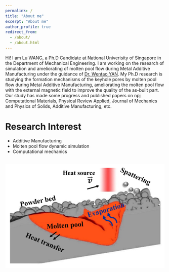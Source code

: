 ```yaml
---
permalink: /
title: "About me"
excerpt: "About me"
author_profile: true
redirect_from: 
  - /about/
  - /about.html
---
```


Hi! I am Lu WANG, a Ph.D Candidate at National Univerisity of Singapore in the Department of Mechanical Engineering. I am working on the research of simulation and ameliorating of molten pool flow during Metal Additive Manufacturing under the guidance of [Dr. Wentao YAN](https://cde.nus.edu.sg/me/staff/yan-wentao/). My Ph.D research is studying the formation mechanisms of the keyhole pores by molten pool flow during Metal Additive Manufacturing, ameliorating the molten pool flow with the external magnetic field to improve the quality of the as-built part. Our study has made some progress and published papers on npj Computational Materials, Physical Review Applied, Journal of Mechanics and Physics of Solids, Additive Manufacturing, etc.

Research Interest
======
* Additive Manufacturing
* Molten pool flow dynamic simulation
* Computational mechanics

<br/><img src='/images/MP.jpg'>
